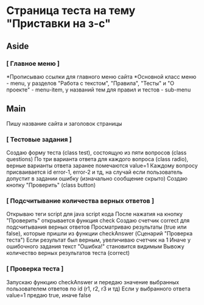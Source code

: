 # Страница теста на тему "Приставки на з-с"

## Aside

### **[ Главное меню ]**
*Прописываю ссылки для главного меню сайта
*Основной класс меню - menu, у разделов "Работа с текстом", "Правила", "Тесты" и "О проекте" - menu-item, у названий тем для правил и тестов - sub-menu

## Main
Пишу название сайта и заголовок страницы
### **[ Тестовые задания ]**
Создаю форму теста (class test), состоящую из пяти вопросов (class questions)
По три варианта ответа для каждого вопроса (class radio), верные варианты ответа заранее помечаются value=1
Каждому вопросу присваивается id error-1, error-2 и тд, на случай если пользователь допустит в задании ошибку (изначально сообщение скрыто)
Создаю кнопку "Проверить" (class button)

### **[ Подсчитывание количества верных ответов ]**
Открываю теги script для java script кода
После нажатия на кнопку "Проверить" открывается функция check
Создаю счетчик correct для подсчитывания верных ответов
Просматриваю результаты (true или false), которые пришли из функции checkAnswer (Сценарий "Проверка теста")
Если результат был верным, увеличиваю счетчик на 1
Иначе у ошибочного задания текст "Ошибка!" становится видимым
Вывожу количество верных результатов теста (correct)

### **[ Проверка теста ]**
Запускаю функцию checkAnswer и передаю значение выбранных пользователем ответов по id (r1, r2, r3 и тд)
Если у выбранного ответа value=1 предаю true, иначе false 







